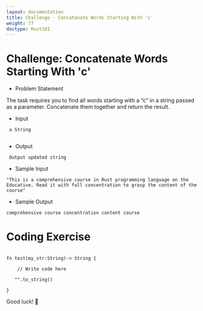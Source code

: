 ```yaml
---
layout: documentation
title: Challenge - Concatenate Words Starting With 'c'
weight: 77
doctype: Rust101
---
```


# Challenge: Concatenate Words Starting With 'c'

- Problem Statement 

The task requires you to find all words starting with a “c” in a string passed as a parameter. Concatenate them together and return the result.

- Input 
```
 a String
 
```
- Output
```
 Output updated string 

```
- Sample Input 
```
"This is a comprehensive course in Rust programming language on the Educative. Read it with full concentration to grasp the content of the course"

```
- Sample Output 

```
comprehensive course concentration content course

```

# Coding Exercise 

```

fn test(my_str:String)-> String {

    // Write code here

   "".to_string()

}

```

Good luck! 🤞
